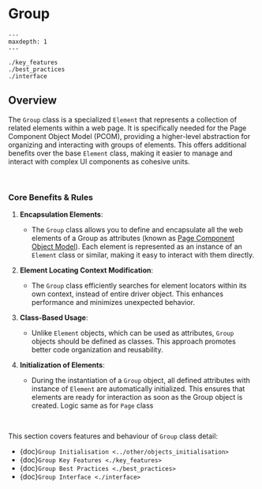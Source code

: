 # Group

```{toctree}
---
maxdepth: 1
---

./key_features
./best_practices
./interface
```

## Overview

The `Group` class is a specialized `Element` that represents a collection of related elements within a web page. 
It is specifically needed for the Page Component Object Model (PCOM), providing a higher-level abstraction for 
organizing and interacting with groups of elements. This offers additional benefits over the base `Element` class,
making it easier to manage and interact with complex UI components as cohesive units.

<br>

### Core Benefits & Rules

1. **Encapsulation Elements**:
   - The `Group` class allows you to define and encapsulate all the web elements of a Group as attributes (known as [Page Component Object Model](https://www.selenium.dev/documentation/test_practices/encouraged/page_object_models/#page-component-objects)). Each element is represented as an instance of an `Element` class or similar, making it easy to interact with them directly.

2. **Element Locating Context Modification**:
   - The `Group` class efficiently searches for element locators within its own context, instead of entire driver object. This enhances performance and minimizes unexpected behavior.
 
3. **Class-Based Usage**:
   - Unlike `Element` objects, which can be used as attributes, `Group` objects should be defined as classes. This approach promotes better code organization and reusability.

4. **Initialization of Elements**:
   - During the instantiation of a `Group` object, all defined attributes with instance of `Element` are automatically initialized. This ensures that elements are ready for interaction as soon as the Group object is created. Logic same as for `Page` class

<br>

This section covers features and behaviour of `Group` class detail:
- {doc}`Group Initialisation <../other/objects_initialisation>`
- {doc}`Group Key Features <./key_features>`
- {doc}`Group Best Practices <./best_practices>`
- {doc}`Group Interface <./interface>`
